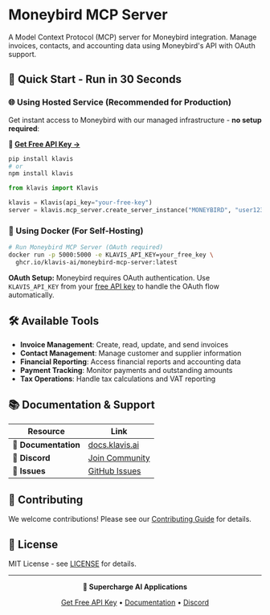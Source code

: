 # Moneybird MCP Server

A Model Context Protocol (MCP) server for Moneybird integration. Manage invoices, contacts, and accounting data using Moneybird's API with OAuth support.

## 🚀 Quick Start - Run in 30 Seconds

### 🌐 Using Hosted Service (Recommended for Production)

Get instant access to Moneybird with our managed infrastructure - **no setup required**:

**🔗 [Get Free API Key →](https://www.klavis.ai/home/api-keys)**

```bash
pip install klavis
# or
npm install klavis
```

```python
from klavis import Klavis

klavis = Klavis(api_key="your-free-key")
server = klavis.mcp_server.create_server_instance("MONEYBIRD", "user123")
```

### 🐳 Using Docker (For Self-Hosting)

```bash
# Run Moneybird MCP Server (OAuth required)
docker run -p 5000:5000 -e KLAVIS_API_KEY=your_free_key \
  ghcr.io/klavis-ai/moneybird-mcp-server:latest
```

**OAuth Setup:** Moneybird requires OAuth authentication. Use `KLAVIS_API_KEY` from your [free API key](https://www.klavis.ai/home/api-keys) to handle the OAuth flow automatically.

## 🛠️ Available Tools

- **Invoice Management**: Create, read, update, and send invoices
- **Contact Management**: Manage customer and supplier information
- **Financial Reporting**: Access financial reports and accounting data
- **Payment Tracking**: Monitor payments and outstanding amounts
- **Tax Operations**: Handle tax calculations and VAT reporting

## 📚 Documentation & Support

| Resource | Link |
|----------|------|
| **📖 Documentation** | [docs.klavis.ai](https://docs.klavis.ai) |
| **💬 Discord** | [Join Community](https://discord.gg/p7TuTEcssn) |
| **🐛 Issues** | [GitHub Issues](https://github.com/klavis-ai/klavis/issues) |

## 🤝 Contributing

We welcome contributions! Please see our [Contributing Guide](../../CONTRIBUTING.md) for details.

## 📜 License

MIT License - see [LICENSE](../../LICENSE) for details.

---

<div align="center">
  <p><strong>🚀 Supercharge AI Applications </strong></p>
  <p>
    <a href="https://www.klavis.ai">Get Free API Key</a> •
    <a href="https://docs.klavis.ai">Documentation</a> •
    <a href="https://discord.gg/p7TuTEcssn">Discord</a>
  </p>
</div>